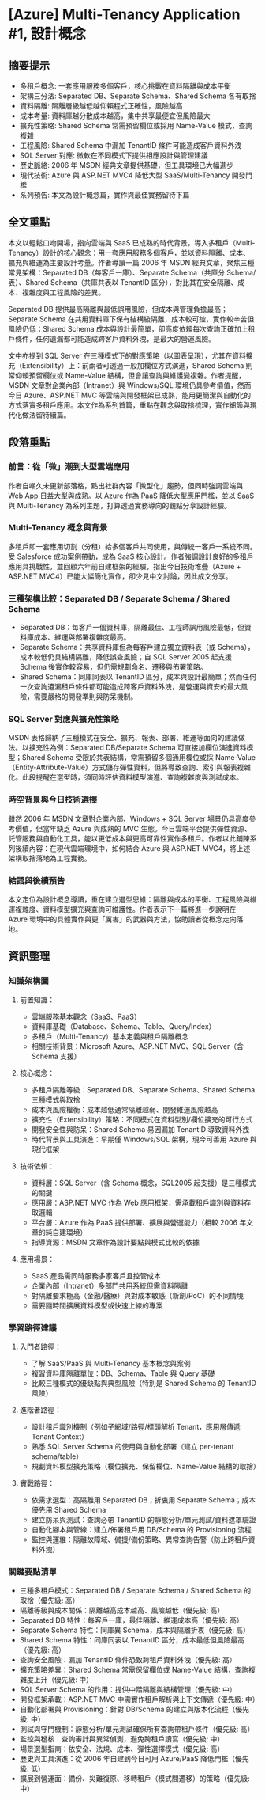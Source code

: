 # [Azure] Multi-Tenancy Application #1, 設計概念

## 摘要提示
- 多租戶概念: 一套應用服務多個客戶，核心挑戰在資料隔離與成本平衡
- 架構三分法: Separated DB、Separate Schema、Shared Schema 各有取捨
- 資料隔離: 隔離層級越低越仰賴程式正確性，風險越高
- 成本考量: 資料庫越分散成本越高，集中共享最便宜但風險最大
- 擴充性策略: Shared Schema 常需預留欄位或採用 Name-Value 模式，查詢複雜
- 工程風險: Shared Schema 中漏加 TenantID 條件可能造成客戶資料外洩
- SQL Server 對應: 微軟在不同模式下提供相應設計與管理建議
- 歷史脈絡: 2006 年 MSDN 經典文章提供基礎，但工具環境已大幅進步
- 現代技術: Azure 與 ASP.NET MVC4 降低大型 SaaS/Multi-Tenancy 開發門檻
- 系列預告: 本文為設計概念篇，實作與最佳實務留待下篇

## 全文重點
本文以輕鬆口吻開場，指向雲端與 SaaS 已成熟的時代背景，導入多租戶（Multi-Tenancy）設計的核心觀念：用一套應用服務多個客戶，並以資料隔離、成本、擴充與維運為主要設計考量。作者導讀一篇 2006 年 MSDN 經典文章，聚焦三種常見架構：Separated DB（每客戶一庫）、Separate Schema（共庫分 Schema/表）、Shared Schema（共庫共表以 TenantID 區分），對比其在安全隔離、成本、複雜度與工程風險的差異。

Separated DB 提供最高隔離與最低誤用風險，但成本與管理負擔最高；Separate Schema 在共用資料庫下保有結構級隔離，成本較可控，實作較辛苦但風險仍低；Shared Schema 成本與設計最簡單，卻高度依賴每次查詢正確加上租戶條件，任何遺漏都可能造成跨客戶資料外洩，是最大的營運風險。

文中亦提到 SQL Server 在三種模式下的對應策略（以圖表呈現），尤其在資料擴充（Extensibility）上：前兩者可透過一般加欄位方式演進，Shared Schema 則常仰賴預留欄位或 Name-Value 結構，但會讓查詢與維護變複雜。作者提醒，MSDN 文章對企業內部（Intranet）與 Windows/SQL 環境仍具參考價值，然而今日 Azure、ASP.NET MVC 等雲端與開發框架已成熟，能用更簡潔與自動化的方式落實多租戶應用。本文作為系列首篇，重點在觀念與取捨梳理，實作細節與現代化做法留待續篇。

## 段落重點
### 前言：從「微」潮到大型雲端應用
作者自嘲久未更新部落格，點出社群內容「微型化」趨勢，但同時強調雲端與 Web App 日益大型與成熟。以 Azure 作為 PaaS 降低大型應用門檻，並以 SaaS 與 Multi-Tenancy 為系列主題，打算透過實務導向的觀點分享設計經驗。

### Multi-Tenancy 概念與背景
多租戶即一套應用切割（分租）給多個客戶共同使用，與傳統一客戶一系統不同。受 Salesforce 成功案例帶動，成為 SaaS 核心設計。作者強調設計良好的多租戶應用具挑戰性，並回顧六年前自建框架的經驗，指出今日技術堆疊（Azure + ASP.NET MVC4）已能大幅簡化實作，卻少見中文討論，因此成文分享。

### 三種架構比較：Separated DB / Separate Schema / Shared Schema
- Separated DB：每客戶一個資料庫，隔離最佳、工程師誤用風險最低，但資料庫成本、維運與部署複雜度最高。
- Separate Schema：共享資料庫但為每客戶建立獨立資料表（或 Schema），成本較低仍具結構隔離，降低誤查風險；自 SQL Server 2005 起支援 Schema 後實作較容易，但仍需規劃命名、遷移與佈署策略。
- Shared Schema：同庫同表以 TenantID 區分，成本與設計最簡單；然而任何一次查詢遺漏租戶條件都可能造成跨客戶資料外洩，是營運與資安的最大風險，需要嚴格的開發準則與防呆機制。

### SQL Server 對應與擴充性策略
MSDN 表格歸納了三種模式在安全、擴充、報表、部署、維運等面向的建議做法。以擴充性為例：Separated DB/Separate Schema 可直接加欄位演進資料模型；Shared Schema 受限於共表結構，常需預留多個通用欄位或採 Name-Value（Entity-Attribute-Value）方式儲存彈性資料，但將導致查詢、索引與報表複雜化。此段提醒在選型時，須同時評估資料模型演進、查詢複雜度與測試成本。

### 時空背景與今日技術選擇
雖然 2006 年 MSDN 文章對企業內部、Windows + SQL Server 場景仍具高度參考價值，但當年缺乏 Azure 與成熟的 MVC 生態。今日雲端平台提供彈性資源、託管服務與自動化工具，能以更低成本與更高可靠性實作多租戶。作者以此鋪陳系列後續內容：在現代雲端環境中，如何結合 Azure 與 ASP.NET MVC4，將上述架構取捨落地為工程實務。

### 結語與後續預告
本文定位為設計概念導讀，重在建立選型思維：隔離與成本的平衡、工程風險與維運複雜度、資料模型擴充與查詢可維護性。作者表示下一篇將進一步說明在 Azure 環境中的具體實作與更「厲害」的武器與方法，協助讀者從概念走向落地。

## 資訊整理

### 知識架構圖
1. 前置知識：
   - 雲端服務基本觀念（SaaS、PaaS）
   - 資料庫基礎（Database、Schema、Table、Query/Index）
   - 多租戶（Multi-Tenancy）基本定義與租戶隔離概念
   - 相關技術背景：Microsoft Azure、ASP.NET MVC、SQL Server（含 Schema 支援）

2. 核心概念：
   - 多租戶隔離等級：Separated DB、Separate Schema、Shared Schema 三種模式與取捨
   - 成本與風險權衡：成本越低通常隔離越弱、開發維運風險越高
   - 擴充性（Extensibility）策略：不同模式在資料型別/欄位擴充的可行方式
   - 開發安全性與防呆：Shared Schema 易因漏加 TenantID 導致資料外洩
   - 時代背景與工具演進：早期僅 Windows/SQL 架構，現今可善用 Azure 與現代框架

3. 技術依賴：
   - 資料層：SQL Server（含 Schema 概念，SQL2005 起支援）是三種模式的關鍵
   - 應用層：ASP.NET MVC 作為 Web 應用框架，需承載租戶識別與資料存取邏輯
   - 平台層：Azure 作為 PaaS 提供部署、擴展與營運能力（相較 2006 年文章的純自建環境）
   - 指導資源：MSDN 文章作為設計要點與模式比較的依據

4. 應用場景：
   - SaaS 產品需同時服務多家客戶且控管成本
   - 企業內部（Intranet）多部門共用系統但需資料隔離
   - 對隔離要求極高（金融/醫療）與對成本敏感（新創/PoC）的不同情境
   - 需要隨時間擴展資料模型或快速上線的專案

### 學習路徑建議
1. 入門者路徑：
   - 了解 SaaS/PaaS 與 Multi-Tenancy 基本概念與案例
   - 複習資料庫隔離單位：DB、Schema、Table 與 Query 基礎
   - 比較三種模式的優缺點與典型風險（特別是 Shared Schema 的 TenantID 風險）

2. 進階者路徑：
   - 設計租戶識別機制（例如子網域/路徑/標頭解析 Tenant，應用層傳遞 Tenant Context）
   - 熟悉 SQL Server Schema 的使用與自動化部署（建立 per-tenant schema/table）
   - 規劃資料模型擴充策略（欄位擴充、保留欄位、Name-Value 結構的取捨）

3. 實戰路徑：
   - 依需求選型：高隔離用 Separated DB；折衷用 Separate Schema；成本優先用 Shared Schema
   - 建立防呆與測試：查詢必帶 TenantID 的靜態分析/單元測試/資料遮罩驗證
   - 自動化腳本與管線：建立/佈署租戶用 DB/Schema 的 Provisioning 流程
   - 監控與運維：隔離故障域、備援/備份策略、異常查詢告警（防止跨租戶資料外洩）

### 關鍵要點清單
- 三種多租戶模式：Separated DB / Separate Schema / Shared Schema 的取捨（優先級: 高）
- 隔離等級與成本關係：隔離越高成本越高、風險越低（優先級: 高）
- Separated DB 特性：每客戶一庫，最佳隔離、維運成本高（優先級: 高）
- Separate Schema 特性：同庫異 Schema，成本與隔離折衷（優先級: 高）
- Shared Schema 特性：同庫同表以 TenantID 區分，成本最低但風險最高（優先級: 高）
- 查詢安全風險：漏加 TenantID 條件恐致跨租戶資料外洩（優先級: 高）
- 擴充策略差異：Shared Schema 常需保留欄位或 Name-Value 結構，查詢複雜度上升（優先級: 中）
- SQL Server Schema 的作用：提供中階隔離與結構管理（優先級: 中）
- 開發框架承載：ASP.NET MVC 中需實作租戶解析與上下文傳遞（優先級: 中）
- 自動化部署與 Provisioning：針對 DB/Schema 的建立與版本化流程（優先級: 中）
- 測試與守門機制：靜態分析/單元測試確保所有查詢帶租戶條件（優先級: 高）
- 監控與稽核：查詢審計與異常偵測，避免跨租戶讀寫（優先級: 中）
- 場景選型指南：依安全、法規、成本、彈性選擇模式（優先級: 高）
- 歷史與工具演進：從 2006 年自建到今日可用 Azure/PaaS 降低門檻（優先級: 低）
- 擴展到營運面：備份、災難復原、移轉租戶（模式間遷移）的策略（優先級: 中）